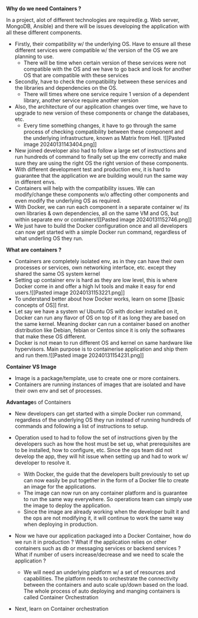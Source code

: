  **Why do we need Containers ?**

In a project, alot of different technologies are required(e.g. Web server, MongoDB, Ansible) and there will be issues developing the application with all these different components.
- Firstly, their compatibility w/ the underlying OS. Have to ensure all these different services were compatible w/ the version of the OS we are planning to use.
	- There will be time when certain version of these services were not compatible with the OS and we have to go back and look for another OS that are compatible with these services
- Secondly, have to check the compatibility between these services and the libraries and dependencies on the OS. 
	- There will times where one service require 1 version of a dependent library, another service require another version
- Also, the architecture of our application changes over time, we have to upgrade to new version of these components or change the databases, etc.
	- Every time something changes, it have to go through the same process of checking compatibility between these component and the underlying infrastructure, known as Matrix from Hell.
	![[Pasted image 20240131143404.png]]
- New joined developer also had to follow a large set of instructions and run hundreds of command to finally set up the env correctly and make sure they are using the right OS the right version of these components.
- With different development test and production env, it is hard to guarantee that the application we are building would run the same way in different envs.
- Containers will help with the compatibility issues. We can modify/change these components w/o affecting other components and even modify the underlying OS as required.
- With Docker, we can run each component in a separate container w/ its own libraries & own dependencies, all on the same VM and OS, but within separate env or containers![[Pasted image 20240131152746.png]]
- We just have to build the Docker configuration once and all developers can now get started with a simple Docker run command, regardless of what underling OS they run.

**What are containers ?**
- Containers are completely isolated env, as in they can have their own processes or services, own networking interface, etc. except they shared the same OS system kernel
- Setting up container env is hard as they are low level, this is where Docker come in and offer a high lvl tools and make it easy for end users.![[Pasted image 20240131153221.png]]
- To understand better about how Docker works, learn on some [[basic concepts of OS]] first. 
- Let say we have a system w/ Ubuntu OS with docker installed on it, Docker can run any flavor of OS on top of it as long they are based on the same kernel. Meaning docker can run a container based on another distribution like Debian, febian or Centos since it is only the softwares that make these OS different.
- Docker is not mean to run different OS and kernel on same hardware like hypervisors. Main purpose is to containerise application and ship them and run them.![[Pasted image 20240131154231.png]]

**Container VS Image**
- Image is a package/template, use to create one or more containers.
- Containers are running instances of images that are isolated and have their own env and set of processes. 

**Advantage**s of Containers
- New developers can get started with a simple Docker run command, regardless of the underlying OS they run instead of running hundreds of commands and following a list of instructions to setup.
- Operation used to had to follow the set of instructions given by the developers such as how the host must be set up, what prerequisites are to be installed, how to configure, etc. Since the ops team did not develop the app, they will hit issue when setting up and had to work w/ developer to resolve it.
	- With Docker, the guide that the developers built previously to set up can now easily be put together in the form of a Docker file to create an image for the applications.
	- The image can now run on any container platform and is guarantee to run the same way everywhere. So operations team can simply use the image to deploy the application. 
	- Since the image are already working when the developer built it and the ops are not modifying it, it will continue to work the same way when deploying in production.

- Now we have our application packaged into a Docker Container, how do we run it in production ? What if the application relies on other containers such as db or messaging services or backend services ? What if number of users increase/decrease and we need to scale the application ?
	- We will need an underlying platform w/ a set of resources and capabilities. The platform needs to orchestrate the connectivity between the containers and auto scale up/down based on the load. The whole process of auto deploying and manging containers is called Container Orchestration
- Next, learn on Container orchestration 